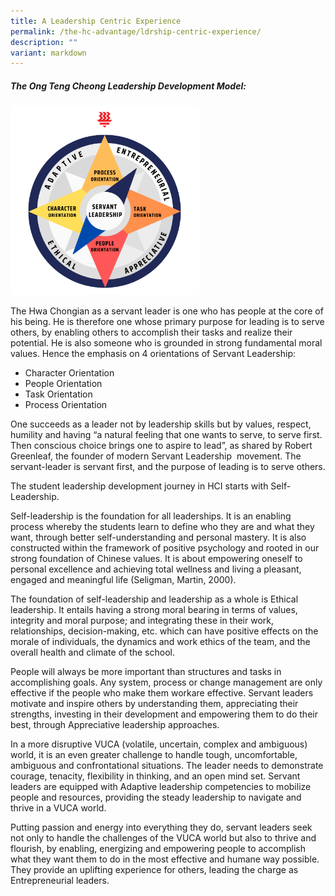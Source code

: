 ```yaml
---
title: A Leadership Centric Experience
permalink: /the-hc-advantage/ldrship-centric-experience/
description: ""
variant: markdown
---
```

##### The Ong Teng Cheong Leadership Development Model:

<img style="width:60%" src="/images/ldrshipmodel.png">

The Hwa Chongian as a servant leader is one who has people at the core of his being. He is therefore one whose primary purpose for leading is to serve others, by enabling others to accomplish their tasks and realize their potential. He is also someone who is grounded in strong fundamental moral values. Hence the emphasis on 4 orientations of Servant Leadership:

*   Character Orientation
*   People Orientation
*   Task Orientation
*   Process Orientation

One succeeds as a leader not by leadership skills but by values, respect, humility and having “a natural feeling that one wants to serve, to serve first. Then conscious choice brings one to aspire to lead”, as shared by Robert Greenleaf, the founder of modern Servant Leadership&nbsp; movement. The servant-leader is servant first, and the purpose of leading is to serve others.

The student leadership development journey in HCI starts with Self-Leadership.

Self-leadership is the foundation for all leaderships. It is an enabling process whereby the students learn to define who they are and what they want, through better self-understanding and personal mastery. It is also constructed within the framework of positive psychology and rooted in our strong foundation of Chinese values. It is about empowering oneself to personal excellence and achieving total wellness and living a pleasant, engaged and meaningful life (Seligman, Martin, 2000).

The foundation of self-leadership and leadership as a whole is Ethical leadership. It entails having a strong moral bearing in terms of values, integrity and moral purpose; and integrating these in their work, relationships, decision-making, etc. which can have positive effects on the morale of individuals, the dynamics and work ethics of the team, and the overall health and climate of the school.

People will always be more important than structures and tasks in accomplishing goals. Any system, process or change management are only effective if the people who make them workare effective. Servant leaders motivate and inspire others by understanding them, appreciating their strengths, investing in their development and empowering them to do their best, through Appreciative leadership approaches.

In a more disruptive VUCA (volatile, uncertain, complex and ambiguous) world, it is an even greater challenge to handle tough, uncomfortable, ambiguous and confrontational situations. The leader needs to demonstrate courage, tenacity, flexibility in thinking, and an open mind set. Servant leaders are equipped with Adaptive leadership competencies to mobilize people and resources, providing the steady leadership to navigate and thrive in a VUCA world.

Putting passion and energy into everything they do, servant leaders seek not only to handle the challenges of the VUCA world but also to thrive and flourish, by enabling, energizing and empowering people to accomplish what they want them to do in the most effective and humane way possible. They provide an uplifting experience for others, leading the charge as Entrepreneurial leaders.